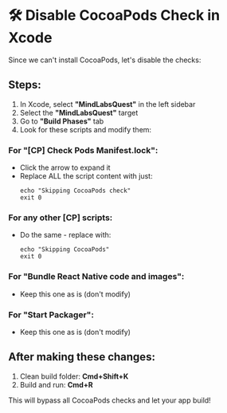 # 🛠️ Disable CocoaPods Check in Xcode

Since we can't install CocoaPods, let's disable the checks:

## Steps:

1. In Xcode, select **"MindLabsQuest"** in the left sidebar
2. Select the **"MindLabsQuest"** target
3. Go to **"Build Phases"** tab
4. Look for these scripts and modify them:

### For "[CP] Check Pods Manifest.lock":
- Click the arrow to expand it
- Replace ALL the script content with just:
  ```
  echo "Skipping CocoaPods check"
  exit 0
  ```

### For any other [CP] scripts:
- Do the same - replace with:
  ```
  echo "Skipping CocoaPods"
  exit 0
  ```

### For "Bundle React Native code and images":
- Keep this one as is (don't modify)

### For "Start Packager":
- Keep this one as is (don't modify)

## After making these changes:
1. Clean build folder: **Cmd+Shift+K**
2. Build and run: **Cmd+R**

This will bypass all CocoaPods checks and let your app build!